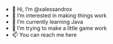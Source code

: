 - 👋 Hi, I’m @xalessandrox
- 👀 I’m interested in making things work
- 🌱 I’m currently learning Java
- 💞️ I’m trying to make a little game work
- 📫 You can reach me here

<!---
xalessandrox/xalessandrox is a ✨ special ✨ repository because its `README.md` (this file) appears on your GitHub profile.
You can click the Preview link to take a look at your changes.
--->
